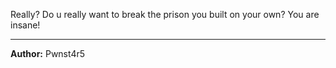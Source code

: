 Really? Do u really want to break the prison you built on your own? You are insane!

---
**Author:** Pwnst4r5